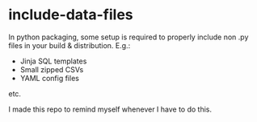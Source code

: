 # include-data-files

In python packaging, some setup is required to properly include non .py files in your build & distribution. E.g.:

* Jinja SQL templates
* Small zipped CSVs
* YAML config files

etc.

I made this repo to remind myself whenever I have to do this.
